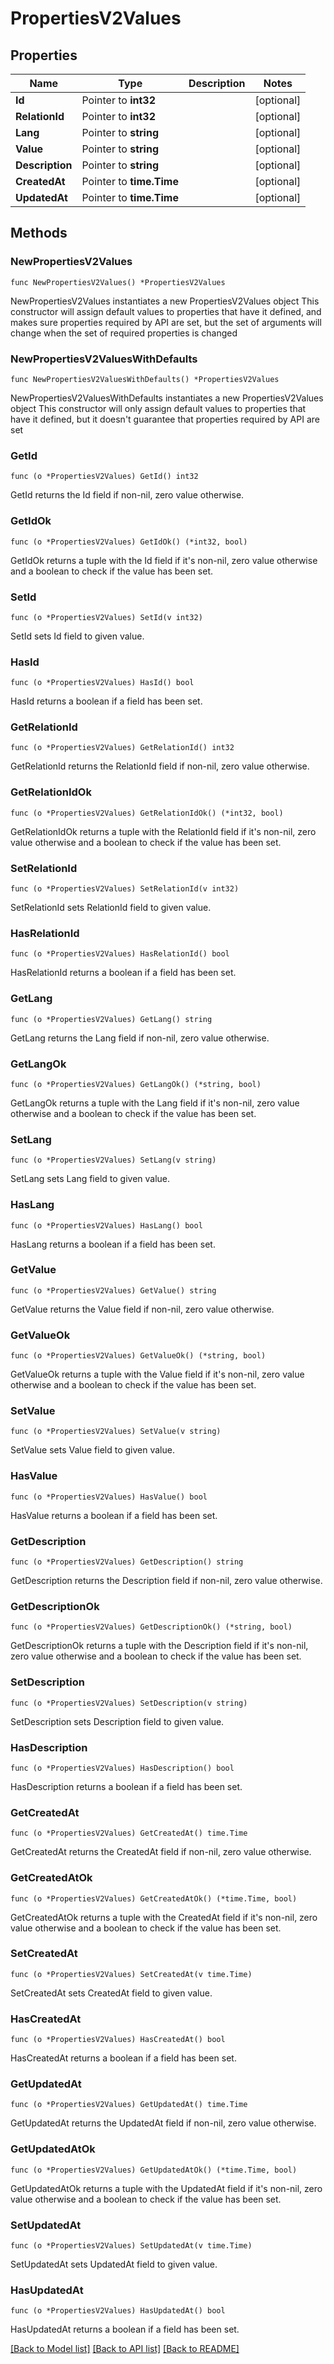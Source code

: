 # PropertiesV2Values

## Properties

Name | Type | Description | Notes
------------ | ------------- | ------------- | -------------
**Id** | Pointer to **int32** |  | [optional] 
**RelationId** | Pointer to **int32** |  | [optional] 
**Lang** | Pointer to **string** |  | [optional] 
**Value** | Pointer to **string** |  | [optional] 
**Description** | Pointer to **string** |  | [optional] 
**CreatedAt** | Pointer to **time.Time** |  | [optional] 
**UpdatedAt** | Pointer to **time.Time** |  | [optional] 

## Methods

### NewPropertiesV2Values

`func NewPropertiesV2Values() *PropertiesV2Values`

NewPropertiesV2Values instantiates a new PropertiesV2Values object
This constructor will assign default values to properties that have it defined,
and makes sure properties required by API are set, but the set of arguments
will change when the set of required properties is changed

### NewPropertiesV2ValuesWithDefaults

`func NewPropertiesV2ValuesWithDefaults() *PropertiesV2Values`

NewPropertiesV2ValuesWithDefaults instantiates a new PropertiesV2Values object
This constructor will only assign default values to properties that have it defined,
but it doesn't guarantee that properties required by API are set

### GetId

`func (o *PropertiesV2Values) GetId() int32`

GetId returns the Id field if non-nil, zero value otherwise.

### GetIdOk

`func (o *PropertiesV2Values) GetIdOk() (*int32, bool)`

GetIdOk returns a tuple with the Id field if it's non-nil, zero value otherwise
and a boolean to check if the value has been set.

### SetId

`func (o *PropertiesV2Values) SetId(v int32)`

SetId sets Id field to given value.

### HasId

`func (o *PropertiesV2Values) HasId() bool`

HasId returns a boolean if a field has been set.

### GetRelationId

`func (o *PropertiesV2Values) GetRelationId() int32`

GetRelationId returns the RelationId field if non-nil, zero value otherwise.

### GetRelationIdOk

`func (o *PropertiesV2Values) GetRelationIdOk() (*int32, bool)`

GetRelationIdOk returns a tuple with the RelationId field if it's non-nil, zero value otherwise
and a boolean to check if the value has been set.

### SetRelationId

`func (o *PropertiesV2Values) SetRelationId(v int32)`

SetRelationId sets RelationId field to given value.

### HasRelationId

`func (o *PropertiesV2Values) HasRelationId() bool`

HasRelationId returns a boolean if a field has been set.

### GetLang

`func (o *PropertiesV2Values) GetLang() string`

GetLang returns the Lang field if non-nil, zero value otherwise.

### GetLangOk

`func (o *PropertiesV2Values) GetLangOk() (*string, bool)`

GetLangOk returns a tuple with the Lang field if it's non-nil, zero value otherwise
and a boolean to check if the value has been set.

### SetLang

`func (o *PropertiesV2Values) SetLang(v string)`

SetLang sets Lang field to given value.

### HasLang

`func (o *PropertiesV2Values) HasLang() bool`

HasLang returns a boolean if a field has been set.

### GetValue

`func (o *PropertiesV2Values) GetValue() string`

GetValue returns the Value field if non-nil, zero value otherwise.

### GetValueOk

`func (o *PropertiesV2Values) GetValueOk() (*string, bool)`

GetValueOk returns a tuple with the Value field if it's non-nil, zero value otherwise
and a boolean to check if the value has been set.

### SetValue

`func (o *PropertiesV2Values) SetValue(v string)`

SetValue sets Value field to given value.

### HasValue

`func (o *PropertiesV2Values) HasValue() bool`

HasValue returns a boolean if a field has been set.

### GetDescription

`func (o *PropertiesV2Values) GetDescription() string`

GetDescription returns the Description field if non-nil, zero value otherwise.

### GetDescriptionOk

`func (o *PropertiesV2Values) GetDescriptionOk() (*string, bool)`

GetDescriptionOk returns a tuple with the Description field if it's non-nil, zero value otherwise
and a boolean to check if the value has been set.

### SetDescription

`func (o *PropertiesV2Values) SetDescription(v string)`

SetDescription sets Description field to given value.

### HasDescription

`func (o *PropertiesV2Values) HasDescription() bool`

HasDescription returns a boolean if a field has been set.

### GetCreatedAt

`func (o *PropertiesV2Values) GetCreatedAt() time.Time`

GetCreatedAt returns the CreatedAt field if non-nil, zero value otherwise.

### GetCreatedAtOk

`func (o *PropertiesV2Values) GetCreatedAtOk() (*time.Time, bool)`

GetCreatedAtOk returns a tuple with the CreatedAt field if it's non-nil, zero value otherwise
and a boolean to check if the value has been set.

### SetCreatedAt

`func (o *PropertiesV2Values) SetCreatedAt(v time.Time)`

SetCreatedAt sets CreatedAt field to given value.

### HasCreatedAt

`func (o *PropertiesV2Values) HasCreatedAt() bool`

HasCreatedAt returns a boolean if a field has been set.

### GetUpdatedAt

`func (o *PropertiesV2Values) GetUpdatedAt() time.Time`

GetUpdatedAt returns the UpdatedAt field if non-nil, zero value otherwise.

### GetUpdatedAtOk

`func (o *PropertiesV2Values) GetUpdatedAtOk() (*time.Time, bool)`

GetUpdatedAtOk returns a tuple with the UpdatedAt field if it's non-nil, zero value otherwise
and a boolean to check if the value has been set.

### SetUpdatedAt

`func (o *PropertiesV2Values) SetUpdatedAt(v time.Time)`

SetUpdatedAt sets UpdatedAt field to given value.

### HasUpdatedAt

`func (o *PropertiesV2Values) HasUpdatedAt() bool`

HasUpdatedAt returns a boolean if a field has been set.


[[Back to Model list]](../README.md#documentation-for-models) [[Back to API list]](../README.md#documentation-for-api-endpoints) [[Back to README]](../README.md)



